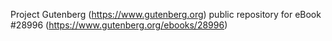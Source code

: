 Project Gutenberg (https://www.gutenberg.org) public repository for eBook #28996 (https://www.gutenberg.org/ebooks/28996)
